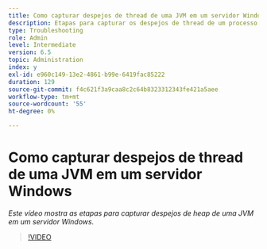 ```yaml
---
title: Como capturar despejos de thread de uma JVM em um servidor Windows
description: Etapas para capturar os despejos de thread de um processo Java em um servidor Windows
type: Troubleshooting
role: Admin
level: Intermediate
version: 6.5
topic: Administration
index: y
exl-id: e960c149-13e2-4861-b99e-6419fac85222
duration: 129
source-git-commit: f4c621f3a9caa8c2c64b8323312343fe421a5aee
workflow-type: tm+mt
source-wordcount: '55'
ht-degree: 0%

---
```


# Como capturar despejos de thread de uma JVM em um servidor Windows

*Este vídeo mostra as etapas para capturar despejos de heap de uma JVM em um servidor Windows.*

>[!VIDEO](https://video.tv.adobe.com/v/335493?quality=12&learn=on)
